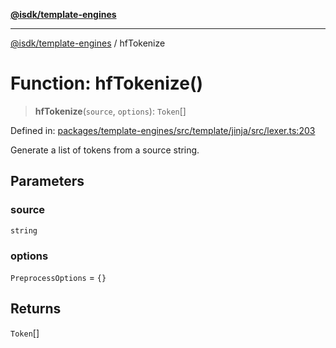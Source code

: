 [**@isdk/template-engines**](../README.md)

***

[@isdk/template-engines](../globals.md) / hfTokenize

# Function: hfTokenize()

> **hfTokenize**(`source`, `options`): `Token`[]

Defined in: [packages/template-engines/src/template/jinja/src/lexer.ts:203](https://github.com/isdk/template-engines.js/blob/24b1ccbec627480811c0e55e7b0aa8bfa87438e3/src/template/jinja/src/lexer.ts#L203)

Generate a list of tokens from a source string.

## Parameters

### source

`string`

### options

`PreprocessOptions` = `{}`

## Returns

`Token`[]
